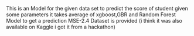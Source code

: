 This is an Model for the given data set to predict the score of student given some parameters
it takes average of xgboost,GBR and Random Forest Model to get a prediction MSE-2.4
Dataset is provided (i think it was also available on Kaggle i got it from a hackathon)
